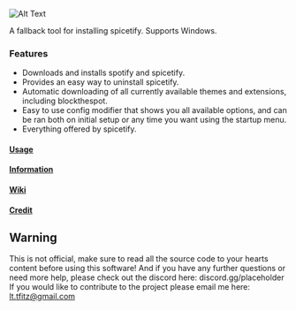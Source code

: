 ![Alt Text](https://i.ibb.co/TPVYWJY/68747470733a2f2f692e696d6775722e636f6d2f6977634c4954512e706e67.png)

A fallback tool for installing spicetify. Supports Windows.

### **Features**
* Downloads and installs spotify and spicetify.
* Provides an easy way to uninstall spicetify.
* Automatic downloading of all currently available themes and extensions, including blockthespot.
* Easy to use config modifier that shows you all available options, and can be ran both on initial setup or any time you want using the startup menu.
* Everything offered by spicetify.

#### [Usage](https://github.com/OhItsTom/spicetify-easyinstall/wiki/Usage "Usage WIKI")

#### [Information](https://github.com/OhItsTom/spicetify-easyinstall/wiki/Information "Information WIKI")

#### [Wiki](https://github.com/OhItsTom/spicetify-easyinstall/wiki "WIKI")

#### [Credit](https://github.com/OhItsTom/spicetify-easyinstall/wiki/Credit "Credits")

## **Warning**
This is not official, make sure to read all the source code to your hearts content before using this software! And if you have any further questions or need more help, please check out the discord here: discord.gg/placeholder
If you would like to contribute to the project please email me here: lt.tfitz@gmail.com
